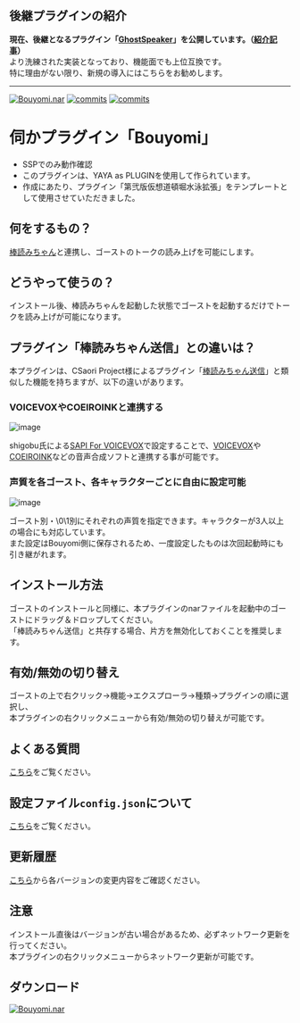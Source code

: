 ## 後継プラグインの紹介
**現在、後継となるプラグイン「[GhostSpeaker](https://github.com/apxxxxxxe/GhostSpeaker)」を公開しています。（[紹介記事](https://gist.github.com/apxxxxxxe/e7eb511d55561e7f616ef37b7f172c18)）**  
より洗練された実装となっており、機能面でも上位互換です。  
特に理由がない限り、新規の導入にはこちらをお勧めします。

-----

[![Bouyomi.nar](https://img.shields.io/github/v/release/apxxxxxxe/Bouyomi?color=%2367ab7b&label=Bouyomi.nar&logo=github)](https://github.com/apxxxxxxe/Bouyomi/releases/latest/download/Bouyomi.nar) 
[![commits](https://img.shields.io/github/last-commit/apxxxxxxe/Bouyomi?color=%2367ab7b&label=%E6%9C%80%E7%B5%82%E6%9B%B4%E6%96%B0&logo=github)](https://github.com/apxxxxxxe/Bouyomi/commits/main)
[![commits](https://img.shields.io/tokei/lines/github/apxxxxxxe/Bouyomi?color=%2367ab7b)](https://github.com/apxxxxxxe/Bouyomi/commits/main)

# 伺かプラグイン「Bouyomi」

- SSPでのみ動作確認
- このプラグインは、YAYA as PLUGINを使用して作られています。
- 作成にあたり、プラグイン「第弐版仮想道頓堀水泳拡張」をテンプレートとして使用させていただきました。

## 何をするもの？
[棒読みちゃん](https://chi.usamimi.info/Program/Application/BouyomiChan/)と連携し、ゴーストのトークの読み上げを可能にします。

## どうやって使うの？
インストール後、棒読みちゃんを起動した状態でゴーストを起動するだけでトークを読み上げが可能になります。  

## プラグイン「棒読みちゃん送信」との違いは？
本プラグインは、CSaori Project様によるプラグイン「[棒読みちゃん送信](http://ssp.shillest.net/plugin/BouyomiChan.nar)」と類似した機能を持ちますが、以下の違いがあります。

### VOICEVOXやCOEIROINKと連携する
![image](https://user-images.githubusercontent.com/39634779/209561639-5be1d970-6686-4e63-9160-c66d7d1a0dfd.png)

shigobu氏による[SAPI For VOICEVOX](https://github.com/shigobu/SAPIForVOICEVOX)で設定することで、[VOICEVOX](https://voicevox.hiroshiba.jp/)や[COEIROINK](https://coeiroink.com/)などの音声合成ソフトと連携する事が可能です。

### 声質を各ゴースト、各キャラクターごとに自由に設定可能
![image](https://user-images.githubusercontent.com/39634779/209759507-83ece891-2499-42d8-8b2c-815f7cc8676b.png)

ゴースト別・\0\1別にそれぞれの声質を指定できます。キャラクターが3人以上の場合にも対応しています。  
また設定はBouyomi側に保存されるため、一度設定したものは次回起動時にも引き継がれます。

## インストール方法
ゴーストのインストールと同様に、本プラグインのnarファイルを起動中のゴーストにドラッグ＆ドロップしてください。  
「棒読みちゃん送信」と共存する場合、片方を無効化しておくことを推奨します。

## 有効/無効の切り替え
ゴーストの上で右クリック→機能→エクスプローラ→種類→プラグインの順に選択し、  
本プラグインの右クリックメニューから有効/無効の切り替えが可能です。

## よくある質問
[こちら](https://github.com/apxxxxxxe/Bouyomi/wiki#faq)をご覧ください。

## 設定ファイル```config.json```について
[こちら](https://github.com/apxxxxxxe/Bouyomi/wiki/config.json%E3%81%AB%E3%82%88%E3%82%8B%E8%A8%AD%E5%AE%9A%E3%81%AB%E3%81%A4%E3%81%84%E3%81%A6)をご覧ください。

## 更新履歴
[こちら](https://github.com/apxxxxxxe/Bouyomi/releases)から各バージョンの変更内容をご確認ください。

## 注意
インストール直後はバージョンが古い場合があるため、必ずネットワーク更新を行ってください。  
本プラグインの右クリックメニューからネットワーク更新が可能です。

## ダウンロード
[![Bouyomi.nar](https://img.shields.io/github/v/release/apxxxxxxe/Bouyomi?color=%2367ab7b&label=Bouyomi.nar&logo=github)](https://github.com/apxxxxxxe/Bouyomi/releases/latest/download/Bouyomi.nar) 
